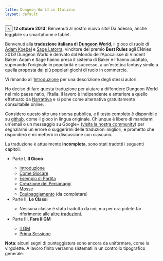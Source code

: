 ```yaml
---
title: Dungeon World in Italiano
layout: default
---
```


<div class="alert">
<button type="button" class="close" data-dismiss="alert">×</button>
<strong>12 ottobre 2013:</strong> Benvenuti al nostro nuovo sito! Da adesso, anche leggibile su smartphone e tablet.
</div>

Benvenuti alla **traduzione italiana di [Dungeon World][dw]**, il gioco di ruolo di [Adam Koebel][adam] e [Sage Latorra][sage], vincitore del premio **Best Rules** agli ENnies 2013! Dungeon World è derivato dal Mondo dell'Apocalisse di Vincent Baker: Adam e Sage hanno preso il sistema di Baker e l'hanno adattato, superando l'originale in popolarità e successo, a un'estetica fantasy simile a quella proposta dai più popolari giochi di ruolo in commercio.

Vi rimando all'[Introduzione](introduzione) per una descrizione degli stessi autori.

Ho deciso di fare questa traduzione per aiutare a diffondere Dungeon World nel mio paese natìo, l'Italia. Il lavoro è indipendente e anteriore a quello effettuato da [Narrattiva](www.narrattiva.it) e si pone come alternativa gratuitamente consultabile online.

Considero questo sito una risorsa pubblica, e il testo completo è disponibile su [github][git], come il gioco in lingua originale. Chiunque è libero di mandarmi un'email o un messaggio su Google+ ([visita la nostra community][community]) per segnalarmi un errore o suggerirmi delle traduzioni migliori, e prometto che risponderò e mi metterò in discussione con ciascuno.

La traduzione è attualmente **incompleta**, sono stati tradotti i seguenti capitoli:

<ul>
	<li>Parte I,<b> Il Gioco</b></li>
	<ul>
		<li><a href="introduzione">Introduzione</a></li>
		<li><a href="come-giocare">Come Giocare</a></li>
		<li><a href="esempio">Esempio di Partita</a></li>
		<li><a href="creazione-personaggi">Creazione dei Personaggi</a></li>
		<li><a href="mosse">Mosse</a></li>
		<li><a href="equipaggiamento">Equipaggiamento</a>&nbsp;(da completare)</li>
	</ul>
	<li>Parte II, <b>Le Classi</b></li>
	<ul>
		<li>Nessuna classe è stata tradotta da noi, ma per ora potete far riferimento alle <a href="classi-temp">altre traduzioni</a>.</li>
	</ul>
	<li>Parte III, <b>Fare il GM</b></li>
	<ul>
		<li><a href="il-gm">Il GM</a></li>
		<li><a href="prima-sessione">Prima Sessione</a></li>
	</ul>
</ul>

**Nota**: alcuni segni di punteggiatura sono ancora da uniformare, come le virgolette. A lavoro finito verranno sistemati in un controllo tipografico generale.

[dw]: http://www.dungeon-world.com
[adam]: https://plus.google.com/112484087750169360510
[sage]: https://plus.google.com/117415966179711277938
[community]: https://plus.google.com/communities/114321549831158308890
[renato]: http://caretaker.altervista.org/giochi-di-ruolo/
[git]: https://github.com/claudiofreda/Dungeon-World-Italiano